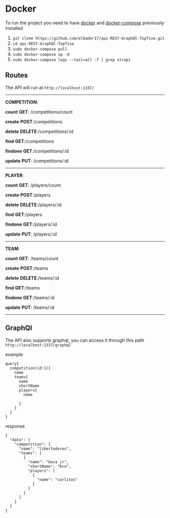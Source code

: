# Docker


To run the project you need to have [docker](https://docs.docker.com/engine/install/ubuntu/) and [docker-compose](https://docs.docker.com/compose/install/) previously installed

1. `git clone https://github.com/elbader17/api-REST-GraphQl-TopTive.git`
2. `cd api-REST-GraphQl-TopTive`
3. `sudo docker-compose pull`
4. `sudo docker-compose up -d`
5. `sudo docker-compose logs --tail=all -f | grep strapi`


## Routes

The API will run at `http://localhost:1337/` 

-----------------------------------------------------------------------------------------
**COMPETITION**:

**count**
**GET**: /competitions/count

**create**
**POST**:/competitions

**delete**
**DELETE**:/competitions/:id

**find**
**GET**:/competitions

**findone**
**GET**:/competitions/:id

**update**
**PUT**: /competitions/:id

-------------------------------------------------------------------------------------
**PLAYER**:

**count**
**GET**: /players/count

**create**
**POST**:/players

**delete**
**DELETE**:/players/:id

**find**
**GET**:/players

**findone**
**GET**:/players/:id

**update**
**PUT**: /players/:id

---------------------------------------------------------------------------------------

**TEAM**:

**count**
**GET**: /teams/count

**create**
**POST**:/teams

**delete**
**DELETE**:/teams/:id

**find**
**GET**:/teams

**findone**
**GET**:/teams/:id

**update**
**PUT**: /teams/:id

-----------------------------------------------------------------------------------------

## GraphQl

The API also supports graphql, you can access it through this path `http://localhost:1337/graphql`

example

    query{
      competition(id:1){
        name
      	teams{
          name
          shortName
          players{
            name
            
          }
        }
      }
    }

response

    {
      "data": {
        "competition": {
          "name": "libertadores",
          "teams": [
            {
              "name": "boca jr",
              "shortName": "bca",
              "players": [
                {
                  "name": "carlitos"
                }
              ]
            }
          ]
        }
      }
    }
